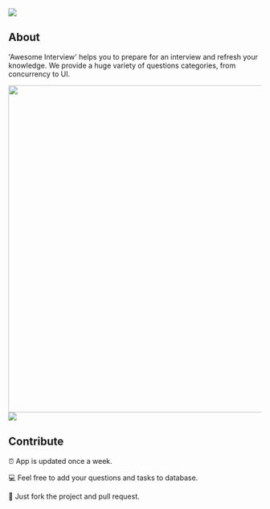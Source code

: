 <img src="https://github.com/dashvlas/awesome-ios-interview/blob/master/Resources/Main.png">

## About

'Awesome Interview' helps you to prepare for an interview and refresh your knowledge.
We provide a huge variety of questions categories, from concurrency to UI.

<div style="text-align:center"><img src="https://github.com/dashvlas/awesome-ios-interview/blob/master/Resources/Preview.gif" width="650"></div>

<img src="https://github.com/dashvlas/awesome-ios-interview/blob/master/Resources/Artboard-filled-2.png">


## Contribute
⏰ App is updated once a week.

💻 Feel free to add your questions and tasks to database.

🚀 Just fork the project and pull request.
